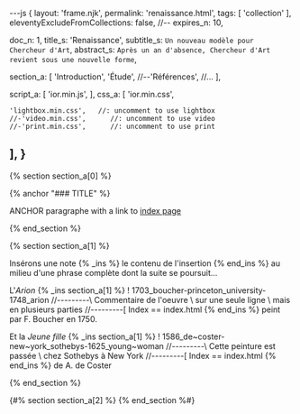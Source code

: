 ---js
{
  layout:    'frame.njk',
  permalink: 'renaissance.html',
  tags:      [ 'collection' ],
  eleventyExcludeFromCollections: false,
  //-- expires_n: 10,

  doc_n:      1,
  title_s:    'Renaissance',
  subtitle_s: `Un nouveau modèle pour Chercheur d'Art`,
  abstract_s: `Après un an d'absence, Chercheur d'Art revient sous une nouvelle forme`,

  section_a:
  [
    'Introduction',
    'Étude',
    //--'Références',
    //...
  ],

  script_a:
  [
    'ior.min.js',
  ],
  css_a:
  [
    'ior.min.css',

    'lightbox.min.css',   //: uncomment to use lightbox
    //-'video.min.css',      //: uncomment to use video
    //-'print.min.css',      //: uncomment to use print
  ],
}
---
[comment]: # (======================== Introduction ========================)
{% section section_a[0] %}

{% anchor "### TITLE" %}

ANCHOR paragraphe with a link to [index page](index.html)

{% end_section %}




[comment]: # (======================== Étude ========================)

{% section section_a[1] %}

Insérons une note
{% _ins %}
le contenu de l'insertion
{% end_ins %}
au milieu d'une phrase complète dont la suite se poursuit...


L'_Arion_
{% _ins section_a[1] %}
! 1703_boucher-princeton_university-1748_arion
//---------\ Commentaire de l'oeuvre \ sur une seule ligne \ mais en plusieurs parties
//---------[ Index == index.html
{% end_ins %}
peint par F. Boucher en 1750.


Et la _Jeune fille_
{% _ins section_a[1] %}
! 1586_de~coster-new~york_sothebys-1625_young~woman
//---------\ Cette peinture est passée \ chez Sothebys à New York
//---------[ Index == index.html
{% end_ins %}
 de A. de Coster

{% end_section %}



[comment]: # (======================== Références ========================)

{#% section section_a[2] %}
{% end_section %#}




[comment]: # (======================== Links ========================)
